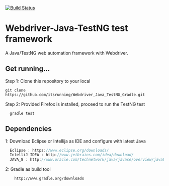 [![Build Status](https://travis-ci.org/itsrunning/Webdriver_Java_TestNG_Gradle.svg?branch=master)](https://travis-ci.org/itsrunning/Webdriver_Java_TestNG_Gradle)

# Webdriver-Java-TestNG test framework

A Java/TestNG web automation framework with Webdriver.

## Get running...
Step 1: Clone this repository to your local
```
git clone https://github.com/itsrunning/Webdriver_Java_TestNG_Gradle.git
```
Step 2: Provided Firefox is installed, proceed to run the TestNG test 
```
  gradle test
```

## Dependencies
 1: Download Eclipse or Intellija as IDE and configure with latest Java 
```Java
  Eclipse : https://www.eclipse.org/downloads/
  IntelliJ IDEA : http://www.jetbrains.com/idea/download/
  JAVA_8 : http://www.oracle.com/technetwork/java/javase/overview/java8-2100321.html
```
 2: Gradle as build tool
 ```
     http://www.gradle.org/downloads
```
